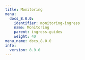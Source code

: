 ```yaml
---
title: Monitoring
menu:
  docs_8.0.0:
    identifier: monitoring-ingress
    name: Monitoring
    parent: ingress-guides
    weight: 40
menu_name: docs_8.0.0
info:
  version: 8.0.0
---
```



